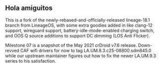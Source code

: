 ## Hola amiguitos

This is a fork of the newly-rebased-and-officially-released lineage-18.1 branch from LineageOS, with some extra goodies added in like clang-12 support, wireguard support, battery-idle-mode-enabled charging switch, and OOS Q source additions to support DC dimming (LOS Anti Flicker).

Milestone 07 is a snapshot of the May 2021 crDroid v7.6 release.
Down-revved CAF wifi drivers for now to tag LA.UM.8.3.c25-08800.sdm845.0 while our upstream maintainer figures out how to fix the newer LA.UM.9.3 series to his satisfaction.


